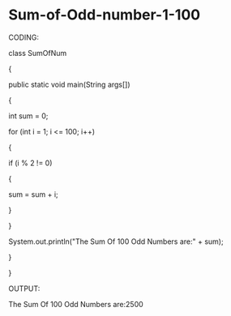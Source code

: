 # Sum-of-Odd-number-1-100
CODING:





class SumOfNum 

 {

 public static void main(String args[]) 

 {

 int sum = 0;

 for (int i = 1; i <= 100; i++) 

 {

 if (i % 2 != 0) 

 {

 sum = sum + i;

 }

 }

 System.out.println("The Sum Of 100 Odd Numbers are:" + sum);

 }

 }

 OUTPUT:

The Sum Of 100 Odd Numbers are:2500
